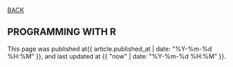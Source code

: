 [BACK](../)

## PROGRAMMING WITH R
This page was published at{{ article.published_at | date: "%Y-%m-%d %H:%M" }}, and last updated at {{ "now" | date: "%Y-%m-%d %H:%M" }}.

